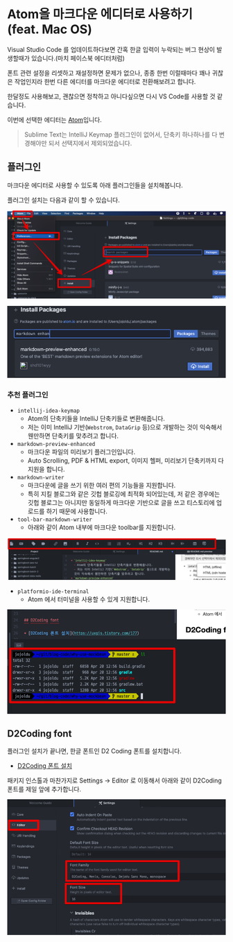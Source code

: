 # Atom을 마크다운 에디터로 사용하기 (feat. Mac OS)

Visual Studio Code 를 업데이트하다보면 간혹 한글 입력이 누락되는 버그 현상이 발생할때가 있습니다.(마치 페이스북 에디터처럼)  

폰트 관련 설정을 리셋하고 재설정하면 문제가 없으나, 종종 한번 이럴때마다 꽤나 귀찮은 작업인지라 한번 다른 에디터를 마크다운 에디터로 전환해보려고 합니다.  

한달정도 사용해보고, 괜찮으면 정착하고 아니다싶으면 다시 VS Code를 사용할 것 같습니다.  

이번에 선택한 에디터는 [Atom](https://atom.io/)입니다.  

> Sublime Text는 IntelliJ Keymap 플러그인이 없어서, 단축키 하나하나를 다 변경해야만 되서 선택지에서 제외되었습니다.

## 플러그인

마크다운 에디터로 사용할 수 있도록 아래 플러그인들을 설치해봅니다.  

플러그인 설치는 다음과 같이 할 수 있습니다.

![1](./images/1.png)

![2](./images/2.png)

### 추천 플러그인

* `intellij-idea-keymap`
  - Atom의 단축키들을 IntelliJ 단축키들로 변환해줍니다.
  - 저는 이미 IntelliJ 기반(`Webstrom`, `DataGrip` 등)으로 개발하는 것이 익숙해서 웬만하면 단축키를 맞추려고 합니다.
* `markdown-preview-enhanced`
  - 마크다운 파일의 미리보기 플러그인입니다.
  - Auto Scrolling, PDF & HTML export, 이미지 헬퍼,  미리보기 단축키까지 다 지원을 합니다.
* `markdown-writer`
  - 마크다운에 글을 쓰기 위한 여러 편의 기능들을 지원합니다.
  - 특히 지킬 블로그와 같은 깃헙 블로깅에 최적화 되어있는데, 저 같은 경우에는 깃헙 블로그는 아니지만 동일하게 마크다운 기반으로 글을 쓰고 티스토리에 업로드를 하기 때문에 사용합니다.
* `tool-bar-markdown-writer`
  - 아래와 같이 Atom 내부에 마크다운 toolbar를 지원합니다.

![toolbar](./images/toolbar.png)

* `platformio-ide-terminal`
  - Atom 에서 터미널을 사용할 수 있게 지원합니다.

![terminal](./images/terminal.png)


## D2Coding font

플러그인 설치가 끝나면, 한글 폰트인 D2 Coding 폰트를 설치합니다.

* [D2Coding 폰트 설치](https://uxgjs.tistory.com/177)

패키지 인스톨과 마찬가지로 Settings -> Editor 로 이동해서 아래와 같이 D2Coding 폰트를 제일 앞에 추가합니다.

![3](./images/3.png)
